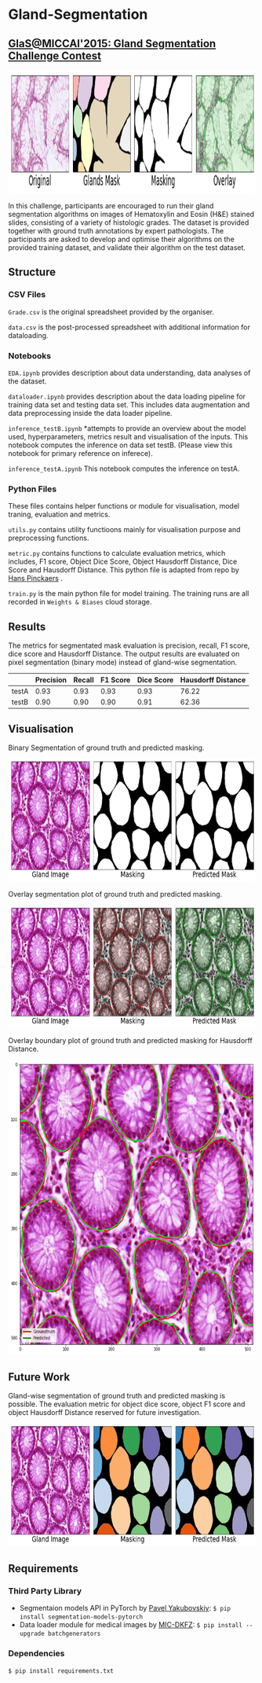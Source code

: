 # Gland-Segmentation
## [GlaS@MICCAI'2015: Gland Segmentation Challenge Contest](https://warwick.ac.uk/fac/cross_fac/tia/data/glascontest/)

<p align="center">
<img src="fig/glas_img.png" width="800" height="250">
</p>

In this challenge, participants are encouraged to run their gland segmentation algorithms on images of Hematoxylin and Eosin (H&E) stained slides, consisting of a variety of histologic grades. The dataset is provided together with ground truth annotations by expert pathologists. The participants are asked to develop and optimise their algorithms on the provided training dataset, and validate their algorithm on the test dataset.

## Structure
### CSV Files
`Grade.csv` is the original spreadsheet provided by the organiser. 

`data.csv` is the post-processed spreadsheet with additional information for dataloading. 

### Notebooks
`EDA.ipynb` provides description about data understanding, data analyses of the dataset. 

`dataloader.ipynb` provides description about the data loading pipeline for training data set and testing data set. This includes data augmentation and data preprocessing inside the data loader pipeline. 

`inference_testB.ipynb` *attempts to provide an overview about the model used, hyperparameters, metrics result and visualisation of the inputs. This notebook computes the inference on data set testB. (Please view this notebook for primary reference on inferece). 

`inference_testA.ipynb` This notebook computes the inference on testA.

### Python Files
These files contains helper functions or module for visualisation, model traning, evaluation and metrics. 

`utils.py` contains utility functioons mainly for visualisation purpose and preprocessing functions. 

`metric.py` contains functions to calculate evaluation metrics, which includes, F1 score, Object Dice Score, Object Hausdorff Distance, Dice Score and Hausdorff Distance. This python file is adapted from repo by [Hans Pinckaers](https://github.com/DIAGNijmegen/neural-odes-segmentation) . 

`train.py` is the main python file for model training. The training runs are all recorded in `Weights & Biases` cloud storage. 


## Results 
The metrics for segmentated mask evaluation is precision, recall, F1 score, dice score and Hausdorff Distance. The output results are evaluated on pixel segmentation (binary mode) instead of gland-wise segmentation. 

|   | Precision  | Recall | F1 Score | Dice Score | Hausdorff Distance |
| ------------- | ------------- | ------------- | ------------- | ------------- | ------------- |
| testA  | 0.93  | 0.93 | 0.93 | 0.93 | 76.22 |
| testB  | 0.90  | 0.90 | 0.90 | 0.91 | 62.36 |

## Visualisation 
Binary Segmentation of ground truth and predicted masking. 
<p align="center">
<img src="fig/binary_segmentation.png" width="800" height="250">
</p>
Overlay segmentation plot of ground truth and predicted masking. 
<p align="center">
<img src="fig/overlay_segmentation.png" width="800" height="250">
</p>
Overlay boundary plot of ground truth and predicted masking for Hausdorff Distance.  
<p align="center">
<img src="fig/hausdorff.png" width="600" height="600">
</p>

## Future Work
Gland-wise segmentation of ground truth and predicted masking is possible. The evaluation metric for object dice score, object F1 score and object Hausdorff Distance reserved for future investigation. 

<p align="center">
<img src="fig/gland_wise.png" width="800" height="250">
</p>

## Requirements 
### Third Party Library
- Segmentaion models API in PyTorch by [Pavel Yakubovskiy](https://github.com/qubvel/segmentation_models.pytorch): `$ pip install segmentation-models-pytorch`
- Data loader module for medical images by [MIC-DKFZ](https://github.com/MIC-DKFZ/batchgenerators): `$ pip install --upgrade batchgenerators`

### Dependencies 
`$ pip install requirements.txt`

